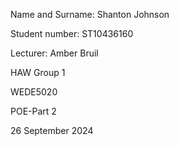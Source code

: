 Name and Surname: Shanton Johnson

Student number: ST10436160

Lecturer: Amber Bruil

HAW Group 1

WEDE5020 

POE-Part 2

26 September 2024
